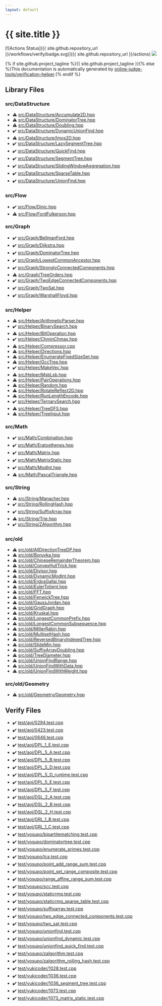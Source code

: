 ```yaml
---
layout: default
---
```


<!-- mathjax config similar to math.stackexchange -->
<script type="text/javascript" async
  src="https://cdnjs.cloudflare.com/ajax/libs/mathjax/2.7.5/MathJax.js?config=TeX-MML-AM_CHTML">
</script>
<script type="text/x-mathjax-config">
  MathJax.Hub.Config({
    TeX: { equationNumbers: { autoNumber: "AMS" }},
    tex2jax: {
      inlineMath: [ ['$','$'] ],
      processEscapes: true
    },
    "HTML-CSS": { matchFontHeight: false },
    displayAlign: "left",
    displayIndent: "2em"
  });
</script>

<script type="text/javascript" src="https://cdnjs.cloudflare.com/ajax/libs/jquery/3.4.1/jquery.min.js"></script>
<script src="https://cdn.jsdelivr.net/npm/jquery-balloon-js@1.1.2/jquery.balloon.min.js" integrity="sha256-ZEYs9VrgAeNuPvs15E39OsyOJaIkXEEt10fzxJ20+2I=" crossorigin="anonymous"></script>
<script type="text/javascript" src="assets/js/copy-button.js"></script>
<link rel="stylesheet" href="assets/css/copy-button.css" />


# {{ site.title }}

[![Actions Status]({{ site.github.repository_url }}/workflows/verify/badge.svg)]({{ site.github.repository_url }}/actions)
<a href="{{ site.github.repository_url }}"><img src="https://img.shields.io/github/last-commit/{{ site.github.owner_name }}/{{ site.github.repository_name }}" /></a>

{% if site.github.project_tagline %}{{ site.github.project_tagline }}{% else %}This documentation is automatically generated by <a href="https://github.com/online-judge-tools/verification-helper">online-judge-tools/verification-helper</a>.{% endif %}

## Library Files

<div id="e73c6b5872115ad0f2896f8e8476ef39"></div>

### src/DataStructure

* :warning: <a href="library/src/DataStructure/Accumulate2D.hpp.html">src/DataStructure/Accumulate2D.hpp</a>
* :warning: <a href="library/src/DataStructure/DominatorTree.hpp.html">src/DataStructure/DominatorTree.hpp</a>
* :warning: <a href="library/src/DataStructure/Doubling.hpp.html">src/DataStructure/Doubling.hpp</a>
* :heavy_check_mark: <a href="library/src/DataStructure/DynamicUnionFind.hpp.html">src/DataStructure/DynamicUnionFind.hpp</a>
* :warning: <a href="library/src/DataStructure/Imos2D.hpp.html">src/DataStructure/Imos2D.hpp</a>
* :heavy_check_mark: <a href="library/src/DataStructure/LazySegmentTree.hpp.html">src/DataStructure/LazySegmentTree.hpp</a>
* :heavy_check_mark: <a href="library/src/DataStructure/QuickFind.hpp.html">src/DataStructure/QuickFind.hpp</a>
* :heavy_check_mark: <a href="library/src/DataStructure/SegmentTree.hpp.html">src/DataStructure/SegmentTree.hpp</a>
* :heavy_check_mark: <a href="library/src/DataStructure/SlidingWindowAggregation.hpp.html">src/DataStructure/SlidingWindowAggregation.hpp</a>
* :heavy_check_mark: <a href="library/src/DataStructure/SparseTable.hpp.html">src/DataStructure/SparseTable.hpp</a>
* :heavy_check_mark: <a href="library/src/DataStructure/UnionFind.hpp.html">src/DataStructure/UnionFind.hpp</a>


<div id="29f578163eb30c67e395a84ad90553a2"></div>

### src/Flow

* :heavy_check_mark: <a href="library/src/Flow/Dinic.hpp.html">src/Flow/Dinic.hpp</a>
* :warning: <a href="library/src/Flow/FordFulkerson.hpp.html">src/Flow/FordFulkerson.hpp</a>


<div id="6e5c608398952d411d1862b1f8dc05f5"></div>

### src/Graph

* :heavy_check_mark: <a href="library/src/Graph/BellmanFord.hpp.html">src/Graph/BellmanFord.hpp</a>
* :heavy_check_mark: <a href="library/src/Graph/Dijkstra.hpp.html">src/Graph/Dijkstra.hpp</a>
* :heavy_check_mark: <a href="library/src/Graph/DominatorTree.hpp.html">src/Graph/DominatorTree.hpp</a>
* :heavy_check_mark: <a href="library/src/Graph/LowestCommonAncestor.hpp.html">src/Graph/LowestCommonAncestor.hpp</a>
* :heavy_check_mark: <a href="library/src/Graph/StronglyConnectedComponents.hpp.html">src/Graph/StronglyConnectedComponents.hpp</a>
* :warning: <a href="library/src/Graph/TreeOrders.hpp.html">src/Graph/TreeOrders.hpp</a>
* :heavy_check_mark: <a href="library/src/Graph/TwoEdgeConnectedComponents.hpp.html">src/Graph/TwoEdgeConnectedComponents.hpp</a>
* :heavy_check_mark: <a href="library/src/Graph/TwoSat.hpp.html">src/Graph/TwoSat.hpp</a>
* :heavy_check_mark: <a href="library/src/Graph/WarshallFloyd.hpp.html">src/Graph/WarshallFloyd.hpp</a>


<div id="1b49b634354b8edb1dc8ef8a73014950"></div>

### src/Helper

* :warning: <a href="library/src/Helper/ArithmeticParser.hpp.html">src/Helper/ArithmeticParser.hpp</a>
* :heavy_check_mark: <a href="library/src/Helper/BinarySearch.hpp.html">src/Helper/BinarySearch.hpp</a>
* :warning: <a href="library/src/Helper/BitOperation.hpp.html">src/Helper/BitOperation.hpp</a>
* :heavy_check_mark: <a href="library/src/Helper/ChminChmax.hpp.html">src/Helper/ChminChmax.hpp</a>
* :warning: <a href="library/src/Helper/Compressor.cpp.html">src/Helper/Compressor.cpp</a>
* :warning: <a href="library/src/Helper/Directions.hpp.html">src/Helper/Directions.hpp</a>
* :warning: <a href="library/src/Helper/EnumerateFixedSizeSet.hpp.html">src/Helper/EnumerateFixedSizeSet.hpp</a>
* :warning: <a href="library/src/Helper/GccTree.hpp.html">src/Helper/GccTree.hpp</a>
* :heavy_check_mark: <a href="library/src/Helper/MakeVec.hpp.html">src/Helper/MakeVec.hpp</a>
* :warning: <a href="library/src/Helper/MsbLsb.hpp.html">src/Helper/MsbLsb.hpp</a>
* :warning: <a href="library/src/Helper/PairOperations.hpp.html">src/Helper/PairOperations.hpp</a>
* :warning: <a href="library/src/Helper/Random.hpp.html">src/Helper/Random.hpp</a>
* :warning: <a href="library/src/Helper/RotateReflect2D.hpp.html">src/Helper/RotateReflect2D.hpp</a>
* :warning: <a href="library/src/Helper/RunLengthEncode.hpp.html">src/Helper/RunLengthEncode.hpp</a>
* :heavy_check_mark: <a href="library/src/Helper/TernarySearch.hpp.html">src/Helper/TernarySearch.hpp</a>
* :warning: <a href="library/src/Helper/TreeDFS.hpp.html">src/Helper/TreeDFS.hpp</a>
* :warning: <a href="library/src/Helper/TreeInput.hpp.html">src/Helper/TreeInput.hpp</a>


<div id="64f6d80a21cfb0c7e1026d02dde4f7fa"></div>

### src/Math

* :heavy_check_mark: <a href="library/src/Math/Combination.hpp.html">src/Math/Combination.hpp</a>
* :heavy_check_mark: <a href="library/src/Math/Eratosthenes.hpp.html">src/Math/Eratosthenes.hpp</a>
* :heavy_check_mark: <a href="library/src/Math/Matrix.hpp.html">src/Math/Matrix.hpp</a>
* :heavy_check_mark: <a href="library/src/Math/MatrixStatic.hpp.html">src/Math/MatrixStatic.hpp</a>
* :heavy_check_mark: <a href="library/src/Math/ModInt.hpp.html">src/Math/ModInt.hpp</a>
* :warning: <a href="library/src/Math/PascalTriangle.hpp.html">src/Math/PascalTriangle.hpp</a>


<div id="ac276d2326c527c8c7dbcbb63d85c6c7"></div>

### src/String

* :warning: <a href="library/src/String/Manacher.hpp.html">src/String/Manacher.hpp</a>
* :heavy_check_mark: <a href="library/src/String/RollingHash.hpp.html">src/String/RollingHash.hpp</a>
* :heavy_check_mark: <a href="library/src/String/SuffixArray.hpp.html">src/String/SuffixArray.hpp</a>
* :warning: <a href="library/src/String/Trie.hpp.html">src/String/Trie.hpp</a>
* :heavy_check_mark: <a href="library/src/String/ZAlgorithm.hpp.html">src/String/ZAlgorithm.hpp</a>


<div id="ed8431f95262b19a48e972d3753d06d7"></div>

### src/old

* :warning: <a href="library/src/old/AllDirectionTreeDP.hpp.html">src/old/AllDirectionTreeDP.hpp</a>
* :warning: <a href="library/src/old/Boruvka.hpp.html">src/old/Boruvka.hpp</a>
* :warning: <a href="library/src/old/ChineseRemainderTheorem.hpp.html">src/old/ChineseRemainderTheorem.hpp</a>
* :warning: <a href="library/src/old/ConvexHullTrick.hpp.html">src/old/ConvexHullTrick.hpp</a>
* :warning: <a href="library/src/old/Divisor.hpp.html">src/old/Divisor.hpp</a>
* :warning: <a href="library/src/old/DynamicModInt.hpp.html">src/old/DynamicModInt.hpp</a>
* :warning: <a href="library/src/old/ErdosGallai.hpp.html">src/old/ErdosGallai.hpp</a>
* :warning: <a href="library/src/old/EulerTotient.hpp.html">src/old/EulerTotient.hpp</a>
* :warning: <a href="library/src/old/FFT.hpp.html">src/old/FFT.hpp</a>
* :warning: <a href="library/src/old/FenwickTree.hpp.html">src/old/FenwickTree.hpp</a>
* :warning: <a href="library/src/old/GaussJordan.hpp.html">src/old/GaussJordan.hpp</a>
* :warning: <a href="library/src/old/GridGraph.hpp.html">src/old/GridGraph.hpp</a>
* :warning: <a href="library/src/old/Kruskal.hpp.html">src/old/Kruskal.hpp</a>
* :warning: <a href="library/src/old/LongestCommonPrefix.hpp.html">src/old/LongestCommonPrefix.hpp</a>
* :warning: <a href="library/src/old/LongestCommonSubsequence.hpp.html">src/old/LongestCommonSubsequence.hpp</a>
* :warning: <a href="library/src/old/MillerRabin.hpp.html">src/old/MillerRabin.hpp</a>
* :warning: <a href="library/src/old/MultisetHash.hpp.html">src/old/MultisetHash.hpp</a>
* :warning: <a href="library/src/old/ReversedBinaryIndexedTree.hpp.html">src/old/ReversedBinaryIndexedTree.hpp</a>
* :warning: <a href="library/src/old/SlideMin.hpp.html">src/old/SlideMin.hpp</a>
* :warning: <a href="library/src/old/SuffixArrayDoubling.hpp.html">src/old/SuffixArrayDoubling.hpp</a>
* :warning: <a href="library/src/old/TreeDiameter.hpp.html">src/old/TreeDiameter.hpp</a>
* :warning: <a href="library/src/old/UnionFindRange.hpp.html">src/old/UnionFindRange.hpp</a>
* :warning: <a href="library/src/old/UnionFindWithData.hpp.html">src/old/UnionFindWithData.hpp</a>
* :warning: <a href="library/src/old/UnionFindWithWeight.hpp.html">src/old/UnionFindWithWeight.hpp</a>


<div id="6b921022f1e92f334bef5fc5029c9add"></div>

### src/old/Geometry

* :warning: <a href="library/src/old/Geometry/Geometry.hpp.html">src/old/Geometry/Geometry.hpp</a>


## Verify Files

* :heavy_check_mark: <a href="verify/test/aoj/0294.test.cpp.html">test/aoj/0294.test.cpp</a>
* :heavy_check_mark: <a href="verify/test/aoj/0423.test.cpp.html">test/aoj/0423.test.cpp</a>
* :heavy_check_mark: <a href="verify/test/aoj/0646.test.cpp.html">test/aoj/0646.test.cpp</a>
* :heavy_check_mark: <a href="verify/test/aoj/DPL_1_E.test.cpp.html">test/aoj/DPL_1_E.test.cpp</a>
* :heavy_check_mark: <a href="verify/test/aoj/DPL_5_A.test.cpp.html">test/aoj/DPL_5_A.test.cpp</a>
* :heavy_check_mark: <a href="verify/test/aoj/DPL_5_B.test.cpp.html">test/aoj/DPL_5_B.test.cpp</a>
* :heavy_check_mark: <a href="verify/test/aoj/DPL_5_D.test.cpp.html">test/aoj/DPL_5_D.test.cpp</a>
* :heavy_check_mark: <a href="verify/test/aoj/DPL_5_D_runtime.test.cpp.html">test/aoj/DPL_5_D_runtime.test.cpp</a>
* :heavy_check_mark: <a href="verify/test/aoj/DPL_5_E.test.cpp.html">test/aoj/DPL_5_E.test.cpp</a>
* :heavy_check_mark: <a href="verify/test/aoj/DPL_5_F.test.cpp.html">test/aoj/DPL_5_F.test.cpp</a>
* :heavy_check_mark: <a href="verify/test/aoj/DSL_2_A.test.cpp.html">test/aoj/DSL_2_A.test.cpp</a>
* :heavy_check_mark: <a href="verify/test/aoj/DSL_2_B.test.cpp.html">test/aoj/DSL_2_B.test.cpp</a>
* :heavy_check_mark: <a href="verify/test/aoj/DSL_2_H.test.cpp.html">test/aoj/DSL_2_H.test.cpp</a>
* :heavy_check_mark: <a href="verify/test/aoj/GRL_1_B.test.cpp.html">test/aoj/GRL_1_B.test.cpp</a>
* :heavy_check_mark: <a href="verify/test/aoj/GRL_1_C.test.cpp.html">test/aoj/GRL_1_C.test.cpp</a>
* :heavy_check_mark: <a href="verify/test/yosupo/bipartitematching.test.cpp.html">test/yosupo/bipartitematching.test.cpp</a>
* :heavy_check_mark: <a href="verify/test/yosupo/dominatortree.test.cpp.html">test/yosupo/dominatortree.test.cpp</a>
* :heavy_check_mark: <a href="verify/test/yosupo/enumerate_primes.test.cpp.html">test/yosupo/enumerate_primes.test.cpp</a>
* :heavy_check_mark: <a href="verify/test/yosupo/lca.test.cpp.html">test/yosupo/lca.test.cpp</a>
* :heavy_check_mark: <a href="verify/test/yosupo/point_add_range_sum.test.cpp.html">test/yosupo/point_add_range_sum.test.cpp</a>
* :heavy_check_mark: <a href="verify/test/yosupo/point_set_range_composite.test.cpp.html">test/yosupo/point_set_range_composite.test.cpp</a>
* :heavy_check_mark: <a href="verify/test/yosupo/range_affine_range_sum.test.cpp.html">test/yosupo/range_affine_range_sum.test.cpp</a>
* :heavy_check_mark: <a href="verify/test/yosupo/scc.test.cpp.html">test/yosupo/scc.test.cpp</a>
* :heavy_check_mark: <a href="verify/test/yosupo/staticrmq.test.cpp.html">test/yosupo/staticrmq.test.cpp</a>
* :heavy_check_mark: <a href="verify/test/yosupo/staticrmq_sparse_table.test.cpp.html">test/yosupo/staticrmq_sparse_table.test.cpp</a>
* :heavy_check_mark: <a href="verify/test/yosupo/suffixarray.test.cpp.html">test/yosupo/suffixarray.test.cpp</a>
* :heavy_check_mark: <a href="verify/test/yosupo/two_edge_connected_components.test.cpp.html">test/yosupo/two_edge_connected_components.test.cpp</a>
* :heavy_check_mark: <a href="verify/test/yosupo/two_sat.test.cpp.html">test/yosupo/two_sat.test.cpp</a>
* :heavy_check_mark: <a href="verify/test/yosupo/unionfind.test.cpp.html">test/yosupo/unionfind.test.cpp</a>
* :heavy_check_mark: <a href="verify/test/yosupo/unionfind_dynamic.test.cpp.html">test/yosupo/unionfind_dynamic.test.cpp</a>
* :heavy_check_mark: <a href="verify/test/yosupo/unionfind_quick_find.test.cpp.html">test/yosupo/unionfind_quick_find.test.cpp</a>
* :heavy_check_mark: <a href="verify/test/yosupo/zalgorithm.test.cpp.html">test/yosupo/zalgorithm.test.cpp</a>
* :heavy_check_mark: <a href="verify/test/yosupo/zalgorithm_rolling_hash.test.cpp.html">test/yosupo/zalgorithm_rolling_hash.test.cpp</a>
* :heavy_check_mark: <a href="verify/test/yukicoder/1028.test.cpp.html">test/yukicoder/1028.test.cpp</a>
* :heavy_check_mark: <a href="verify/test/yukicoder/1036.test.cpp.html">test/yukicoder/1036.test.cpp</a>
* :heavy_check_mark: <a href="verify/test/yukicoder/1036_segment_tree.test.cpp.html">test/yukicoder/1036_segment_tree.test.cpp</a>
* :heavy_check_mark: <a href="verify/test/yukicoder/1073.test.cpp.html">test/yukicoder/1073.test.cpp</a>
* :heavy_check_mark: <a href="verify/test/yukicoder/1073_matrix_static.test.cpp.html">test/yukicoder/1073_matrix_static.test.cpp</a>


